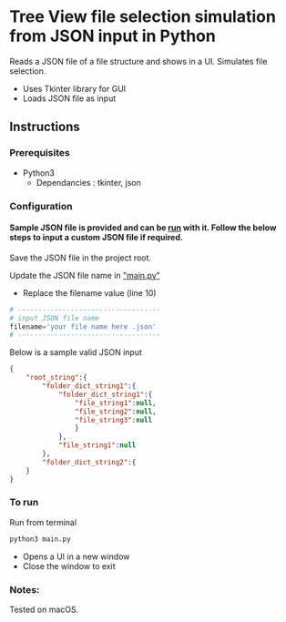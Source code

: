 # Tree View file selection simulation from JSON input in Python

Reads a JSON file of a file structure and shows in a UI. Simulates file selection.

- Uses Tkinter library for GUI
- Loads JSON file as input

## Instructions

### Prerequisites
- Python3
    - Dependancies : tkinter, json

### Configuration

#### Sample JSON file is provided and can be [run](#run_section) with it. Follow the below steps to input a custom JSON file if required.

Save the JSON file in the project root.

Update the JSON file name in ["main.py"](main.py)
- Replace the filename value (line 10)

```python
# -----------------------------------
# input JSON file name
filename='your file name here .json'
# -----------------------------------
```

Below is a sample valid JSON input
```json
{
    "root_string":{
        "folder_dict_string1":{
            "folder_dict_string1":{
                "file_string1":null,
                "file_string2":null,
                "file_string3":null
                }
            },
            "file_string1":null
        },
        "folder_dict_string2":{
    }
}
```

### To run <a name="run_section"></a>

Run from terminal

```bash
python3 main.py
```

- Opens a UI in a new window
- Close the window to exit

### Notes:

Tested on macOS.
